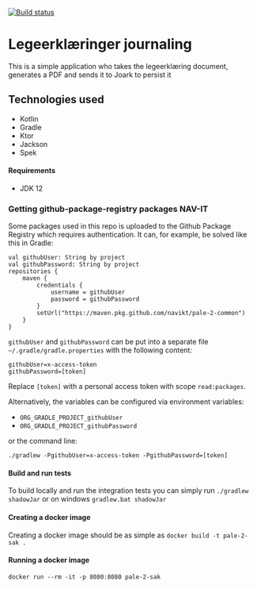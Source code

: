 [![Build status](https://github.com/navikt/pale-2-sak/workflows/Deploy%20to%20dev%20and%20prod/badge.svg)](https://github.com/navikt/pale-2-sak/workflows/Deploy%20to%20dev%20and%20prod/badge.svg)

# Legeerklæringer journaling
This is a simple application who takes the legeerklæring document, generates a PDF and sends it to Joark to
persist it

## Technologies used
* Kotlin
* Gradle
* Ktor
* Jackson
* Spek

#### Requirements

* JDK 12

### Getting github-package-registry packages NAV-IT
Some packages used in this repo is uploaded to the Github Package Registry which requires authentication. It can, for example, be solved like this in Gradle:
```
val githubUser: String by project
val githubPassword: String by project
repositories {
    maven {
        credentials {
            username = githubUser
            password = githubPassword
        }
        setUrl("https://maven.pkg.github.com/navikt/pale-2-common")
    }
}
```

`githubUser` and `githubPassword` can be put into a separate file `~/.gradle/gradle.properties` with the following content:

```                                                     
githubUser=x-access-token
githubPassword=[token]
```

Replace `[token]` with a personal access token with scope `read:packages`.

Alternatively, the variables can be configured via environment variables:

* `ORG_GRADLE_PROJECT_githubUser`
* `ORG_GRADLE_PROJECT_githubPassword`

or the command line:

```
./gradlew -PgithubUser=x-access-token -PgithubPassword=[token]
```

#### Build and run tests
To build locally and run the integration tests you can simply run `./gradlew shadowJar` or on windows 
`gradlew.bat shadowJar`

#### Creating a docker image
Creating a docker image should be as simple as `docker build -t pale-2-sak .`

#### Running a docker image
`docker run --rm -it -p 8080:8080 pale-2-sak`